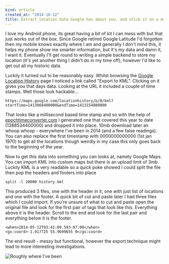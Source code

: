 ```yaml
---
kind: article
created_at: "2014-10-12"
title: Extract location data Google has about you, and stick it on a map
---
```


I love my Android phone, its great having a bit of kit I can mess with but that just works out of the box.  Since Google retired Google Latitude I'd forgotten then my mobile knows exactly where I am and generally I don't mind this, it helps my phone show me smarter information, but it's my data and damn it, I want it.  Eventually I'll get round to writing a simple backend to store my location (it's yet another thing I didn't do in my time off), however I'd like to get out all my historic data.

Luckily it turned out to be reasonably easy.  Whilst browsing the [Google Location History](https://maps.google.com/locationhistory) page I noticed a link called "Export to KML".  Clicking on it gives you that days data.  Looking at the URL it included a couple of time stamps.  Well those look hackable...

	https://maps.google.com/locationhistory/b/0/kml?startTime=1413068400000&endTime=1413154800000

That looks like a millisecond based time stamp and so with the help of [epochtimeconverter.com](http://www.epochconverter.com/) I generated one that covered this year to date (1388534400000) and dropped it into place.  10mb download later an whoop whoop - everywhere I've been in 2014 (and a few false readings).  You can also replace the first timestamp with 0000000000000 (1st jan 1970) to get all the locations though weirdly in my case this only goes back to the beginning of the year.

Now to get this data into something you can looks at, namely Google Maps. You can import KML into custom maps but there is an upload limit of 3mb.  Luckily KML is a very readable so a quick poke showed I could split the file then pop the headers and footers into place

	split -l 20000 history.kml

This produced 3 files, one with the header in it, one with just list of locations and one with the footer.  A quick bit of cut and paste later I had three files which I could import.  If you're unsure of what to cut and paste open the original file and look for the first pair of tags that look like this.  Everything above it is the header.  Scroll to the end and look for the last pair and everything below it is the footer.

	<when>2014-05-12T03:41:09.593-07:00</when>
	<gx:coord>-1.917725 55.9699655 0</gx:coord>

The end result - messy but functional, however the export technique might lead to more interesting investigations.


![Roughly where I've been](/_assets/uploads/locations.jpg "Roughly where I've been")

